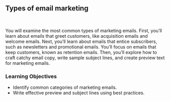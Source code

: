 ## Types of email marketing

<br>

You will examine the most common types of marketing emails. First, you’ll learn about emails that greet customers, like acquisition emails and welcome emails. Next, you’ll learn about emails that entice subscribers, such as newsletters and promotional emails. You’ll focus on emails that keep customers, known as retention emails. Then, you’ll explore how to craft catchy email copy, write sample subject lines, and create preview text for marketing emails.

### Learning Objectives

- Identify common categories of marketing emails.
- Write effective preview and subject lines using best practices.
